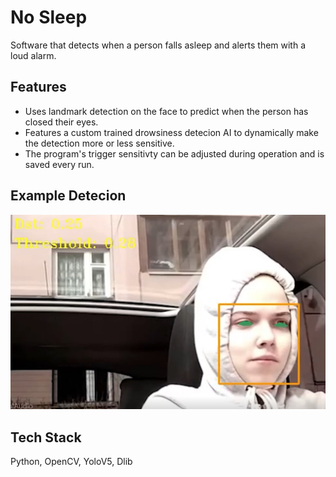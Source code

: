 
# No Sleep

Software that detects when a person falls asleep and alerts them with a loud alarm.



## Features

- Uses landmark detection on the face to predict when the person has closed their eyes.
- Features a custom trained drowsiness detecion AI to dynamically make the detection more or less sensitive.
- The program's trigger sensitivty can be adjusted during operation and is saved every run. 

## Example Detecion
<p float="left">
<img src="readme_imgs/Detection_Example.jpg" width="650"/>
</p>



## Tech Stack
Python, OpenCV, YoloV5, Dlib 



